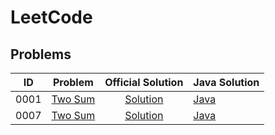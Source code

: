 # LeetCode

## Problems
| ID | Problem | Official Solution | Java Solution |
| --- | --- | :---: | :--- |
| 0001 | [Two Sum](https://leetcode.com/problems/two-sum/) | [Solution](https://leetcode.com/problems/two-sum/solution/) | [Java](0001-two-sum/) |
| 0007 | [Two Sum](https://leetcode.com/problems/reverse-integer/) | [Solution](https://leetcode.com/problems/reverse-integer/solution/) | [Java](0007-reverse-integer/) |
